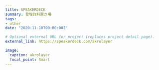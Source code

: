 ```yaml
---
title: SPEAKERDECK
summary: 登壇資料置き場
tags:
- other
date: "2020-11-10T00:00:00Z"

# Optional external URL for project (replaces project detail page).
external_link: https://speakerdeck.com/akrolayer

image:
  caption: akrolayer
  focal_point: Smart
---
```

